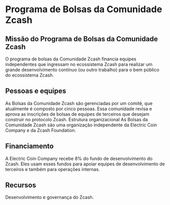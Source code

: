 # Programa de Bolsas da Comunidade Zcash

## Missão do Programa de Bolsas da Comunidade Zcash

O programa de bolsas da Comunidade Zcash financia equipes independentes que ingressam no ecossistema Zcash para realizar um grande desenvolvimento contínuo (ou outro trabalho) para o bem público do ecossistema Zcash.

## Pessoas e equipes

As Bolsas da Comunidade Zcash são gerenciadas por um comitê, que atualmente é composto por cinco pessoas. Essa comunidade revisa e aprova as inscrições de bolsas de equipes de terceiros que desejam construir no protocolo Zcash.
Estrutura organizacional
As Bolsas da Comunidade Zcash são uma organização independente da Electric Coin Company e da Zcash Foundation.

## Financiamento

A Electric Coin Company recebe 8% do fundo de desenvolvimento do Zcash. Eles usam esses fundos para apoiar equipes de desenvolvimento de terceiros e também para operações internas.

## Recursos

Desenvolvimento e governança do Zcash.
